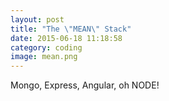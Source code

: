 ```yaml
---
layout: post
title: "The \"MEAN\" Stack"
date: 2015-06-18 11:18:58
category: coding
image: mean.png
---
```

Mongo, Express, Angular, oh NODE!